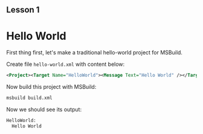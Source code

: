 ## Lesson 1

# Hello World

First thing first, let's make a traditional hello-world project for MSBuild.

Create file `hello-world.xml` with content below:
```xml
<Project><Target Name="HelloWorld"><Message Text="Hello World" /></Target></Project>
```

Now build this project with MSBuild:
```sh
msbuild build.xml
```

Now we should see its output:
```sh
HelloWorld:
  Hello World
```

